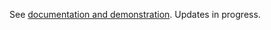 See [documentation and demonstration](https://hungkitwchiu.github.io/doc.geocode.html). Updates in progress.
